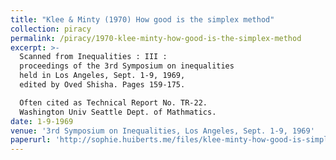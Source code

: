 ```yaml
---
title: "Klee & Minty (1970) How good is the simplex method"
collection: piracy
permalink: /piracy/1970-klee-minty-how-good-is-the-simplex-method
excerpt: >-
  Scanned from Inequalities : III :
  proceedings of the 3rd Symposium on inequalities
  held in Los Angeles, Sept. 1-9, 1969,
  edited by Oved Shisha. Pages 159-175.  

  Often cited as Technical Report No. TR-22.
  Washington Univ Seattle Dept. of Mathmatics.
date: 1-9-1969
venue: '3rd Symposium on Inequalities, Los Angeles, Sept. 1-9, 1969'
paperurl: 'http://sophie.huiberts.me/files/klee-minty-how-good-is-simplex-algorithm-1970.pdf'
---
```


